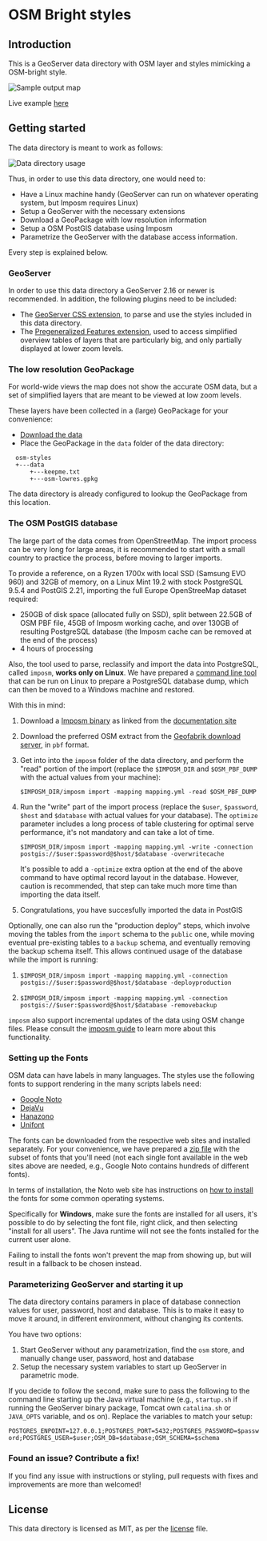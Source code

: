 # OSM Bright styles
## Introduction
This is a GeoServer data directory with OSM layer and styles mimicking a OSM-bright style.

![Sample output map](map.png)

Live example [here](https://dev.mapstore.geo-solutions.it/mapstore/#/viewer/openlayers/8444)


## Getting started

The data directory is meant to work as follows: 

![Data directory usage](structure.png)

Thus, in order to use this data directory, one would need to:

* Have a Linux machine handy (GeoServer can run on whatever operating system, but Imposm requires Linux)
* Setup a GeoServer with the necessary extensions
* Download a GeoPackage with low resolution information
* Setup a OSM PostGIS database using Imposm
* Parametrize the GeoServer with the database access information.

Every step is explained below.

### GeoServer

In order to use this data directory a GeoServer 2.16 or newer is recommended.
In addition, the following plugins need to be included:

* The [GeoServer CSS extension](https://docs.geoserver.org/latest/en/user/styling/css/install.html), 
  to parse and use the styles included in this data directory. 
* The [Pregeneralized Features extension](https://docs.geoserver.org/stable/en/user/data/vector/featurepregen.html), 
  used to access simplified overview tables of layers that are particularly big, and only partially displayed at lower zoom levels.

### The low resolution GeoPackage

For world-wide views the map does not show the accurate OSM data, but a set of simplified layers
that are meant to be viewed at low zoom levels.
 
These layers have been collected in a (large) GeoPackage for your convenience:

* [Download the data](https://www.dropbox.com/s/oannhf1cf7n1g89/osm-lowres.gpkg?dl=1)
* Place the GeoPackage in the ``data`` folder of the data directory:

```
  osm-styles
  +---data
      +---keepme.txt
      +---osm-lowres.gpkg 
```  

The data directory is already configured to lookup the GeoPackage from this location.

### The OSM PostGIS database

The large part of the data comes from OpenStreetMap. The import process can be very long for large
areas, it is recommended to start with a small country to practice the process, before moving to larger imports.

To provide a reference, on a Ryzen 1700x with local SSD (Samsung EVO 960) and 32GB of memory,
on a Linux Mint 19.2 with stock PostgreSQL 9.5.4 and PostGIS 2.21, importing the full Europe OpenStreeMap dataset required:

* 250GB of disk space (allocated fully on SSD), split between 22.5GB of OSM PBF file, 45GB of Imposm working cache,
  and over 130GB of resulting PostgreSQL database (the Imposm cache can be removed at the end of the process) 
* 4 hours of processing 

Also, the tool used to parse, reclassify and import the data into PostgreSQL, called ``imposm``, **works only on Linux**. We have prepared a [command line tool](imposm/README.md) that can be run on Linux to prepare a PostgreSQL database dump, which can then be moved to a Windows machine and restored.

With this in mind:

1. Download a [Imposm binary](https://imposm.org/docs/imposm3/latest/install.html) as linked from the [documentation site](https://imposm.org/docs/imposm3/latest/index.html)
2. Download the preferred OSM extract from the [Geofabrik download server](https://download.geofabrik.de/), in ``pbf`` format.
3. Get into into the ``imposm`` folder of the data directory, and perform the "read" portion of the import (replace the ``$IMPOSM_DIR`` and ``$OSM_PBF_DUMP`` with the actual values from your machine):

    ``$IMPOSM_DIR/imposm import -mapping mapping.yml -read $OSM_PBF_DUMP
`` 

4. Run the "write" part of the import process (replace the ``$user``, ``$password``, ``$host`` and ``$database`` with actual values for your database). The ``optimize`` parameter includes a long process of table clustering for optimal serve performance, it's not mandatory and can take a lot of time. 

    ``$IMPOSM_DIR/imposm import -mapping mapping.yml -write -connection postgis://$user:$password@$host/$database -overwritecache``
    
   It's possible to add a ``-optimize`` extra option at the end of the above command to have optimal record layout in the database. However, caution is recommended, that step can take much more time than importing the data itself.
   
5. Congratulations, you have succesfully imported the data in PostGIS

Optionally, one can also run the "production deploy" steps, which involve moving the tables from the ``import`` schema to the ``public`` one, while moving eventual pre-existing tables to a ``backup`` schema, and eventually removing the backup schema itself.
This allows continued usage of the database while the import is running:

1. ``$IMPOSM_DIR/imposm import -mapping mapping.yml -connection postgis://$user:$password@$host/$database -deployproduction``

2. ``$IMPOSM_DIR/imposm import -mapping mapping.yml -connection postgis://$user:$password@$host/$database -removebackup``

``imposm`` also support incremental updates of the data using OSM change files. Please consult the [imposm guide](https://imposm.org/docs/imposm3/latest/tutorial.html#updating) to learn more about this functionality.


### Setting up the Fonts

OSM data can have labels in many languages. The styles use the following fonts to support rendering in the many scripts labels need:

* [Google Noto](https://www.google.com/get/noto/) 
* [DejaVu](http://dejavu-fonts.org/)
* [Hanazono](http://fonts.jp/hanazono/)
* [Unifont](http://unifoundry.com/)

The fonts can be downloaded from the respective web sites and installed separately. For your convenience, we have prepared a [zip file](https://www.dropbox.com/s/12iieqjtn5qm8gp/osm-fonts.zip?dl=1) with the subset of fonts that you'll need (not each single font available in the web sites above are needed, e.g., Google Noto contains hundreds of different fonts).

In terms of installation, the Noto web site has instructions on [how to install](https://www.google.com/get/noto/help/install/) the fonts for some common operating systems.

Specifically for **Windows**, make sure the fonts are installed for all users, it's possible to do by selecting the font file, right click, and then selecting "install for all users".
The Java runtime will not see the fonts installed for the current user alone.

Failing to install the fonts won't prevent the map from showing up, but will result in a fallback to be chosen instead.

### Parameterizing GeoServer and starting it up

The data directory contains paramers in place of database connection values for user, password, host and database. This is to make it easy to move it around, in different environment, without changing its contents.

You have two options:

1. Start GeoServer without any parametrization, find the ``osm`` store, and manually change user, password, host and database
2. Setup the necessary system variables to start up GeoServer in parametric mode.

If you decide to follow the second, make sure to pass the following to the command line starting up the Java virtual machine (e.g., ``startup.sh`` if running the GeoServer binary package, Tomcat own ``catalina.sh`` or ``JAVA_OPTS`` variable, and os on). Replace the variables to match your setup:

``POSTGRES_ENPOINT=127.0.0.1;POSTGRES_PORT=5432;POSTGRES_PASSWORD=$password;POSTGRES_USER=$user;OSM_DB=$database;OSM_SCHEMA=$schema`` 

### Found an issue? Contribute a fix!

If you find any issue with instructions or styling, pull requests with fixes and improvements are more than welcomed!

## License
This data directory is licensed as MIT, as per the [license](https://github.com/geosolutions-it/osm-styles/blob/master/LICENSE.md) file.

